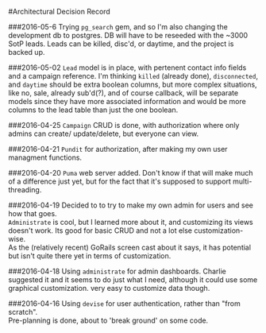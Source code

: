 #Architectural Decision Record

###2016-05-6
Trying `pg_search` gem, and so I'm also changing the development db to postgres.
DB will have to be reseeded with the ~3000 SotP leads.
Leads can be killed, disc'd, or daytime, and the project is backed up.

###2016-05-02
`Lead` model is in place, with pertenent contact info fields and a campaign
reference.  I'm thinking `killed` (already done), `disconnected`, and `daytime`
should be extra boolean columns, but more complex situations, like no, sale,
already sub'd(?), and of course callback, will be separate models since they
have more associated information and would be more columns to the lead table
than just the one boolean.

###2016-04-25
`Campaign` CRUD is done, with authorization where only admins can create/
update/delete, but everyone can view.  

###2016-04-21
`Pundit` for authorization, after making my own user managment functions.

###2016-04-20
`Puma` web server added.  Don't know if that will make much of a difference
just yet, but for the fact that it's supposed to support multi-threading.

###2016-04-19
Decided to to try to make my own admin for users and see how that goes.  
`Administrate` is cool, but I learned more about it, and customizing its views
doesn't work. Its good for basic CRUD and not a lot else customization-wise.  
As the (relatively recent) GoRails screen cast about it says, it has potential
but isn't quite there yet in terms of customization.

###2016-04-18
Using `administrate` for admin dashboards.  Charlie suggested it and it seems
to do just what I need, although it could use some graphical customization.
very easy to customize data though.

###2016-04-16
Using `devise` for user authentication, rather than "from scratch".  
Pre-planning is done, about to 'break ground' on some code.

